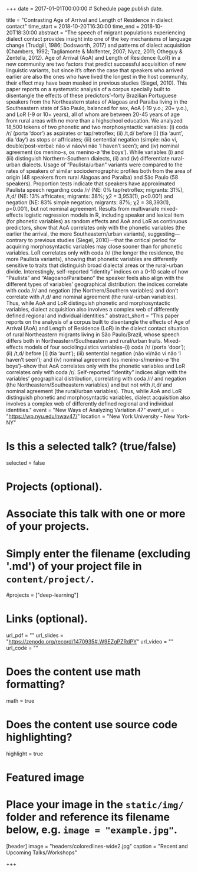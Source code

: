 +++
date = 2017-01-01T00:00:00  # Schedule page publish date.

title = "Contrasting Age of Arrival and Length of Residence in dialect contact"
time_start = 2018-10-20T16:30:00
time_end = 2018-10-20T18:30:00
abstract = "The speech of migrant populations experiencing dialect contact provides insight into one of the key mechanisms of language change (Trudgill, 1986; Dodsworth, 2017) and patterns of dialect acquisition (Chambers, 1992; Tagliamonte & Molfenter, 2007; Nycz, 2011; Otheguy & Zentella, 2012). Age of Arrival (AoA) and Length of Residence (LoR) in a new community are two factors that predict successful acquisition of new linguistic variants, but since it’s often the case that speakers who arrived earlier are also the ones who have lived the longest in the host community, their effect may have been masked in previous studies (Siegel, 2010). This paper reports on a systematic analysis of a corpus specially built to disentangle the effects of these predictors’–forty Brazilian Portuguese speakers from the Northeastern states of Alagoas and Paraíba living in the Southeastern state of São Paulo, balanced for sex, AoA (-19 y.o.; 20+ y.o.), and LoR (-9 or 10+ years), all of whom are between 20-45 years of age from rural areas with no more than a highschool education. We analyzed 18,500 tokens of two phonetic and two morphosyntactic variables: (i) coda /r/ (porta ‘door’) as aspirates or tap/retroflex; (ii) /t,d/ before [i] (tia ‘aunt’, dia ‘day’) as stops or affricates; (iii) sentential negation (simple: não vi, double/post-verbal: não vi não/vi não ‘I haven’t seen’); and (iv) nominal agreement (os menino-s, os menino-ø ‘the boys’). While variables (i) and (iii) distinguish Northern-Southern dialects, (ii) and (iv) differentiate rural-urban dialects. Usage of “Paulista/urban” variants were compared to the rates of speakers of similar sociodemographic profiles both from the area of origin (48 speakers from rural Alagoas and Paraíba) and São Paulo (58 speakers). Proportion tests indicate that speakers have approximated Paulista speech regarding coda /r/ (NE: 0% tap/retroflex; migrants: 31%), /t,d/ (NE: 13% affricates; migrants: 38%; χ2 = 3,953(1), p<0.001) and negation (NE: 83% simple negation; migrants: 87%; χ2 = 38,393(1), p<0.001), but not nominal agreement. Results from multivariate mixed-effects logistic regression models in R, including speaker and lexical item (for phonetic variables) as random effects and AoA and LoR as continuous predictors, show that AoA correlates only with the phonetic variables (the earlier the arrival, the more Southeastern/urban variants), suggesting—contrary to previous studies (Siegel, 2010)—that the critical period for acquiring morphosyntactic variables may close sooner than for phonetic variables. LoR correlates only with coda /r/ (the longer the residence, the more Paulista variants), showing that phonetic variables are differently sensitive to traits that distinguish broad dialectal areas or the rural-urban divide. Interestingly, self-reported “identity” indices on a 0-10 scale of how “Paulista” and “Alagoano/Paraibano” the speaker feels also align with the different types of variables’ geographical distribution: the indices correlate with coda /r/ and negation (the Northern/Southern variables) and don’t correlate with /t,d/ and nominal agreement (the rural-urban variables). Thus, while AoA and LoR distinguish phonetic and morphosyntactic variables, dialect acquisition also involves a complex web of differently defined regional and individual identities."
abstract_short = "This paper reports on the analysis of a corpus built to disentangle the effects of Age of Arrival (AoA) and Length of Residence (LoR) in the dialect contact situation of rural Northeastern migrants living in São Paulo/Brazil, whose speech differs both in Northeastern/Southeastern and rural/urban traits. Mixed-effects models of four sociolinguistics variables–(i) coda /r/ (porta ‘door’); (ii) /t,d/ before [i] (tia ‘aunt’); (iii) sentential negation (não vi/não vi não ‘I haven’t seen’); and (iv) nominal agreement (os menino-s/menino-ø ‘the boys’)–show that AoA correlates only with the phonetic variables and LoR correlates only with coda /r/. Self-reported “identity” indices align with the variables’ geographical distribution, correlating with coda /r/ and negation (the Northeastern/Southeastern variables) and but not with /t,d/ and nominal agreement (the rural/urban variables). Thus, while AoA and LoR distinguish phonetic and morphosyntactic variables, dialect acquisition also involves a complex web of differently defined regional and individual identities."
event = "New Ways of Analyzing Variation 47"
event_url = "https://wp.nyu.edu/nwav47/"
location = "New York University - New York-NY"

# Is this a selected talk? (true/false)
selected = false

# Projects (optional).
#   Associate this talk with one or more of your projects.
#   Simply enter the filename (excluding '.md') of your project file in `content/project/`.
#projects = ["deep-learning"]

# Links (optional).
url_pdf = ""
url_slides = "https://zenodo.org/record/1470935#.W9EZgPZRdPY"
url_video = ""
url_code = ""

# Does the content use math formatting?
math = true

# Does the content use source code highlighting?
highlight = true

# Featured image
# Place your image in the `static/img/` folder and reference its filename below, e.g. `image = "example.jpg"`.
[header]
image = "headers/coloredlines-wide2.jpg"
caption = "Recent and Upcoming Talks/Workshops"

+++


